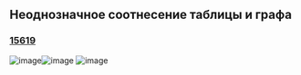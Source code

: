 ## Неоднозначное соотнесение таблицы и графа
### [15619](https://inf-ege.sdamgia.ru/problem?id=15619)
![image](https://user-images.githubusercontent.com/70198995/171639147-0f39f12c-5210-4e0a-bc83-387f050493f9.png)![image](https://user-images.githubusercontent.com/70198995/171639184-44061fdb-0d37-4c9e-a35e-2783e85e14c9.png)
![image](https://user-images.githubusercontent.com/70198995/171640234-542ab783-3a09-4c3d-b444-ff8d6dd28099.png)
